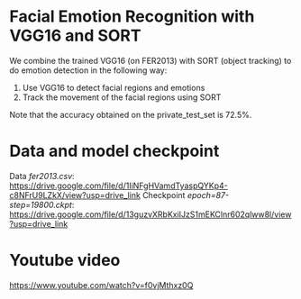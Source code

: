 # Facial Emotion Recognition with VGG16 and SORT
We combine the trained VGG16 (on FER2013) with SORT (object tracking) to do emotion detection in the following way:

1. Use VGG16 to detect facial regions and emotions
2. Track the movement of the facial regions using SORT

Note that the accuracy obtained on the private_test_set is 72.5%. 

# Data and model checkpoint
Data *fer2013.csv*: https://drive.google.com/file/d/1IiNFgHVamdTyaspQYKp4-c8NFrU9LZkX/view?usp=drive_link
Checkpoint *epoch=87-step=19800.ckpt*: https://drive.google.com/file/d/13guzvXRbKxiIJzS1mEKClnr602qlww8l/view?usp=drive_link

# Youtube video
https://www.youtube.com/watch?v=f0vjMthxz0Q

